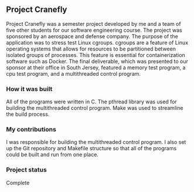 ## Project Cranefly

Project Cranefly was a semester project developed by me and a team of five other students for our software engineering course. The project was sponsored by an aerospace and defense company. The purpose of the application was to stress test Linux cgroups. cgroups are a feature of Linux operating systems that allows for resources to be partitioned between isolated groups of processes. This feature is essential for containerization software such as Docker. The final deliverable, which was presented to our sponsor at their office in South Jersey, featured a memory test program, a cpu test program, and a multithreaded control program.

### How it was built

All of the programs were written in C. The pthread library was used for building the multithreaded control program. Make was used to streamline the build process.

### My contributions

I was responsible for building the multithreaded control program. I also set up the Git repository and Makefile structure so that all of the programs could be built and run from one place. 

### Project status

Complete